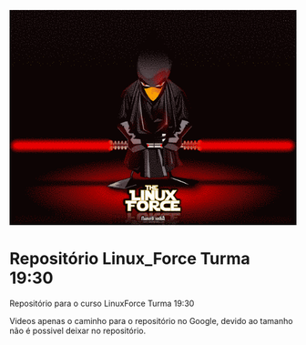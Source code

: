 <div align="center">

![](imagens/linux_force_capa.png)

</div> 

# Repositório Linux_Force Turma 19:30


Repositório para o curso LinuxForce Turma 19:30

Videos apenas o caminho para o repositório no Google, devido ao tamanho não é possivel deixar no repositório.
